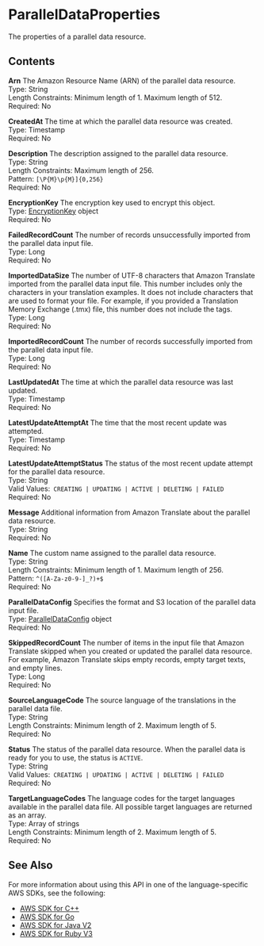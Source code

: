 # ParallelDataProperties<a name="API_ParallelDataProperties"></a>

The properties of a parallel data resource\.

## Contents<a name="API_ParallelDataProperties_Contents"></a>

 **Arn**   <a name="Translate-Type-ParallelDataProperties-Arn"></a>
The Amazon Resource Name \(ARN\) of the parallel data resource\.  
Type: String  
Length Constraints: Minimum length of 1\. Maximum length of 512\.  
Required: No

 **CreatedAt**   <a name="Translate-Type-ParallelDataProperties-CreatedAt"></a>
The time at which the parallel data resource was created\.  
Type: Timestamp  
Required: No

 **Description**   <a name="Translate-Type-ParallelDataProperties-Description"></a>
The description assigned to the parallel data resource\.  
Type: String  
Length Constraints: Maximum length of 256\.  
Pattern: `[\P{M}\p{M}]{0,256}`   
Required: No

 **EncryptionKey**   <a name="Translate-Type-ParallelDataProperties-EncryptionKey"></a>
The encryption key used to encrypt this object\.  
Type: [EncryptionKey](API_EncryptionKey.md) object  
Required: No

 **FailedRecordCount**   <a name="Translate-Type-ParallelDataProperties-FailedRecordCount"></a>
The number of records unsuccessfully imported from the parallel data input file\.  
Type: Long  
Required: No

 **ImportedDataSize**   <a name="Translate-Type-ParallelDataProperties-ImportedDataSize"></a>
The number of UTF\-8 characters that Amazon Translate imported from the parallel data input file\. This number includes only the characters in your translation examples\. It does not include characters that are used to format your file\. For example, if you provided a Translation Memory Exchange \(\.tmx\) file, this number does not include the tags\.  
Type: Long  
Required: No

 **ImportedRecordCount**   <a name="Translate-Type-ParallelDataProperties-ImportedRecordCount"></a>
The number of records successfully imported from the parallel data input file\.  
Type: Long  
Required: No

 **LastUpdatedAt**   <a name="Translate-Type-ParallelDataProperties-LastUpdatedAt"></a>
The time at which the parallel data resource was last updated\.  
Type: Timestamp  
Required: No

 **LatestUpdateAttemptAt**   <a name="Translate-Type-ParallelDataProperties-LatestUpdateAttemptAt"></a>
The time that the most recent update was attempted\.  
Type: Timestamp  
Required: No

 **LatestUpdateAttemptStatus**   <a name="Translate-Type-ParallelDataProperties-LatestUpdateAttemptStatus"></a>
The status of the most recent update attempt for the parallel data resource\.  
Type: String  
Valid Values:` CREATING | UPDATING | ACTIVE | DELETING | FAILED`   
Required: No

 **Message**   <a name="Translate-Type-ParallelDataProperties-Message"></a>
Additional information from Amazon Translate about the parallel data resource\.   
Type: String  
Required: No

 **Name**   <a name="Translate-Type-ParallelDataProperties-Name"></a>
The custom name assigned to the parallel data resource\.  
Type: String  
Length Constraints: Minimum length of 1\. Maximum length of 256\.  
Pattern: `^([A-Za-z0-9-]_?)+$`   
Required: No

 **ParallelDataConfig**   <a name="Translate-Type-ParallelDataProperties-ParallelDataConfig"></a>
Specifies the format and S3 location of the parallel data input file\.  
Type: [ParallelDataConfig](API_ParallelDataConfig.md) object  
Required: No

 **SkippedRecordCount**   <a name="Translate-Type-ParallelDataProperties-SkippedRecordCount"></a>
The number of items in the input file that Amazon Translate skipped when you created or updated the parallel data resource\. For example, Amazon Translate skips empty records, empty target texts, and empty lines\.  
Type: Long  
Required: No

 **SourceLanguageCode**   <a name="Translate-Type-ParallelDataProperties-SourceLanguageCode"></a>
The source language of the translations in the parallel data file\.  
Type: String  
Length Constraints: Minimum length of 2\. Maximum length of 5\.  
Required: No

 **Status**   <a name="Translate-Type-ParallelDataProperties-Status"></a>
The status of the parallel data resource\. When the parallel data is ready for you to use, the status is `ACTIVE`\.  
Type: String  
Valid Values:` CREATING | UPDATING | ACTIVE | DELETING | FAILED`   
Required: No

 **TargetLanguageCodes**   <a name="Translate-Type-ParallelDataProperties-TargetLanguageCodes"></a>
The language codes for the target languages available in the parallel data file\. All possible target languages are returned as an array\.  
Type: Array of strings  
Length Constraints: Minimum length of 2\. Maximum length of 5\.  
Required: No

## See Also<a name="API_ParallelDataProperties_SeeAlso"></a>

For more information about using this API in one of the language\-specific AWS SDKs, see the following:
+  [ AWS SDK for C\+\+](https://docs.aws.amazon.com/goto/SdkForCpp/translate-2017-07-01/ParallelDataProperties) 
+  [ AWS SDK for Go](https://docs.aws.amazon.com/goto/SdkForGoV1/translate-2017-07-01/ParallelDataProperties) 
+  [ AWS SDK for Java V2](https://docs.aws.amazon.com/goto/SdkForJavaV2/translate-2017-07-01/ParallelDataProperties) 
+  [ AWS SDK for Ruby V3](https://docs.aws.amazon.com/goto/SdkForRubyV3/translate-2017-07-01/ParallelDataProperties) 